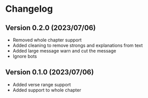 # Changelog

## Version 0.2.0 (2023/07/06)

- Removed whole chapter support
- Added cleaning to remove strongs and explanations from text
- Added large message warn and cut the message
- Ignore bots

## Version 0.1.0 (2023/07/06)

- Added verse range support
- Added support to whole chapter
